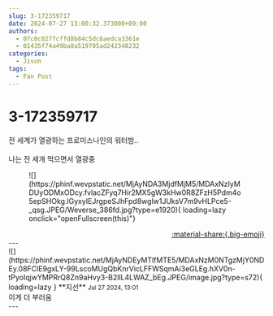```yaml
---
slug: 3-172359717
date: 2024-07-27 13:00:32.373000+09:00
authors:
  - 07c0c027fcffd8b84c5dc6aedca3361e
  - 01435f74a49ba8a519705ad242348232
categories:
  - Jisun
tags:
  - Fan Post
---
```


# 3-172359717

<div class="post-container" markdown="1">
<div class="content-container md-sidebar__scrollwrap" markdown="1">

전 세계가 열광하는 프로미스나인의 워터밤..<br><br>나는 전 세개 먹으면서 열광중<br>
<figure markdown="1">
![](https://phinf.wevpstatic.net/MjAyNDA3MjdfMjM5/MDAxNzIyMDUyODMxODcy.fvlacZFyq7Hir2MX5gW3kHw0R8ZFzH5Pdm4o5epSHOkg.lGyxyIEJrgpeSJhFpd8wglw1JUksV7m9vHLPce5-_qsg.JPEG/Weverse_386fd.jpg?type=e1920){ loading=lazy onclick="openFullscreen(this)"}
</figure>


</div>
</div>

<div style="text-align: right;" markdown="1">
<a href="https://weverse.io/fromis9/fanpost/3-172359717" style="text-align: right;">:material-share:{.big-emoji}</a>
</div>
---

<div class="comments-container md-sidebar__scrollwrap" markdown="1">
<div class="comment" markdown="1">
<div class='id-container' markdown="1">
![](https://phinf.wevpstatic.net/MjAyNDEyMTlfMTE5/MDAxNzM0NTgzMjY0NDEy.08FClE9gxLY-99LscoMUgQbKnrVicLFFWSqmAi3eGLEg.hXV0n-tPyoIqjwYMPRrQ8Zn9aHvy3-B2llL4LWAZ_bEg.JPEG/image.jpg?type=s72){ loading=lazy }
**<span class="artist">지선</span>** <small>Jul 27 2024, 13:01</small><br>
</div>
<div class='comment-body' markdown="1">
이게 더 부러움
</div>
</div>
</div>
---
